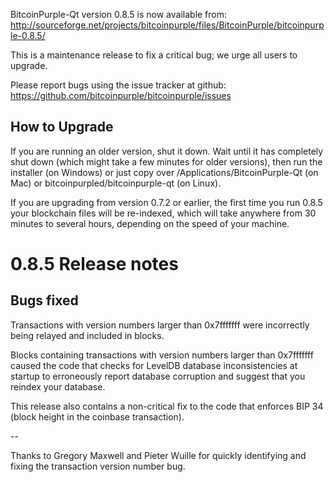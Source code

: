 BitcoinPurple-Qt version 0.8.5 is now available from:
  http://sourceforge.net/projects/bitcoinpurple/files/BitcoinPurple/bitcoinpurple-0.8.5/

This is a maintenance release to fix a critical bug;
we urge all users to upgrade.

Please report bugs using the issue tracker at github:
  https://github.com/bitcoinpurple/bitcoinpurple/issues


How to Upgrade
--------------

If you are running an older version, shut it down. Wait
until it has completely shut down (which might take a few minutes for older
versions), then run the installer (on Windows) or just copy over
/Applications/BitcoinPurple-Qt (on Mac) or bitcoinpurpled/bitcoinpurple-qt (on Linux).

If you are upgrading from version 0.7.2 or earlier, the first time you
run 0.8.5 your blockchain files will be re-indexed, which will take
anywhere from 30 minutes to several hours, depending on the speed of
your machine.

0.8.5 Release notes
===================

Bugs fixed
----------

Transactions with version numbers larger than 0x7fffffff were
incorrectly being relayed and included in blocks.

Blocks containing transactions with version numbers larger
than 0x7fffffff caused the code that checks for LevelDB database
inconsistencies at startup to erroneously report database
corruption and suggest that you reindex your database.

This release also contains a non-critical fix to the code that
enforces BIP 34 (block height in the coinbase transaction).

--

Thanks to Gregory Maxwell and Pieter Wuille for quickly
identifying and fixing the transaction version number bug.
